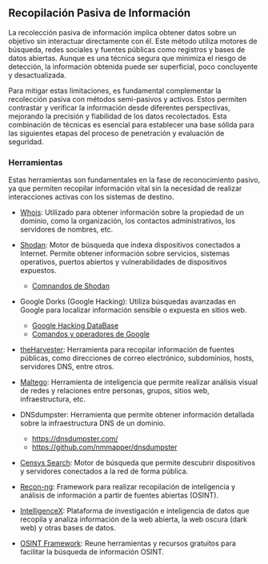 ## Recopilación Pasiva de Información


La recolección pasiva de información implica obtener datos sobre un objetivo sin interactuar directamente con él. Este método utiliza motores de búsqueda, redes sociales y fuentes públicas como registros y bases de datos abiertas. Aunque es una técnica segura que minimiza el riesgo de detección, la información obtenida puede ser superficial, poco concluyente y desactualizada.

Para mitigar estas limitaciones, es fundamental complementar la recolección pasiva con métodos semi-pasivos y activos. Estos permiten contrastar y verificar la información desde diferentes perspectivas, mejorando la precisión y fiabilidad de los datos recolectados. Esta combinación de técnicas es esencial para establecer una base sólida para las siguientes etapas del proceso de penetración y evaluación de seguridad.

### Herramientas 
Estas herramientas son fundamentales en la fase de reconocimiento pasivo, ya que permiten recopilar información vital sin la necesidad de realizar interacciones activas con los sistemas de destino.

- [Whois](https://who.is/): Utilizado para obtener información sobre la propiedad de un dominio, como la organización, los contactos administrativos, los servidores de nombres, etc.

- [Shodan](https://www.shodan.io/): Motor de búsqueda que indexa dispositivos conectados a Internet. Permite obtener información sobre servicios, sistemas operativos, puertos abiertos y vulnerabilidades de dispositivos expuestos.

  * [Comnandos de Shodan](comando_shodan.md)

- Google Dorks (Google Hacking): Utiliza búsquedas avanzadas en Google para localizar información sensible o expuesta en sitios web.
   * [Google Hacking DataBase](https://www.exploit-db.com/google-hacking-database)
   * [Comandos y operadores de Google](comandos_google.md)

- [theHarvester](https://github.com/laramies/theHarvester): Herramienta para recopilar información de fuentes públicas, como direcciones de correo electrónico, subdominios, hosts, servidores DNS, entre otros.

- [Maltego](https://www.maltego.com/): Herramienta de inteligencia que permite realizar análisis visual de redes y relaciones entre personas, grupos, sitios web, infraestructura, etc.

- DNSdumpster: Herramienta que permite obtener información detallada sobre la infraestructura DNS de un dominio.
   * https://dnsdumpster.com/
   * https://github.com/nmmapper/dnsdumpster

- [Censys Search](https://search.censys.io/): Motor de búsqueda que permite descubrir dispositivos y servidores conectados a la red de forma pública.

- [Recon-ng](https://github.com/lanmaster53/recon-ng): Framework para realizar recopilación de inteligencia y análisis de información a partir de fuentes abiertas (OSINT).

- [IntelligenceX](https://intelx.io/tools): Plataforma de investigación e inteligencia de datos que recopila y analiza información de la web abierta, la web oscura (dark web) y otras bases de datos.

- [OSINT Framework](http://osintframework.com): Reune herramientas y recursos gratuitos para facilitar la búsqueda de información OSINT.
  
  







